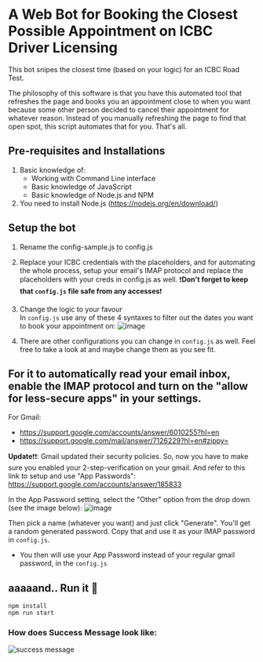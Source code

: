# A Web Bot for Booking the Closest Possible Appointment on ICBC Driver Licensing

This bot snipes the closest time (based on your logic) for an ICBC Road Test.

The philosophy of this software is that you have this automated tool that refreshes the page and books you an appointment close to when you want because some other person decided to cancel their appointment for whatever reason. Instead of you manually refreshing the page to find that open spot, this script automates that for you. That's all.

## Pre-requisites and Installations
1. Basic knowledge of:
    - Working with Command Line interface
    - Basic knowledge of JavaScript
    - Basic knowledge of Node.js and NPM
3. You need to install Node.js (https://nodejs.org/en/download/)

## Setup the bot

1. Rename the config-sample.js to config.js 
2. Replace your ICBC credentials with the placeholders, and for automating the whole process, setup your email's IMAP protocol and replace the placeholders with your creds in config.js as well.
  ❗**Don't forget to keep that `config.js` file safe from any accesses**❗

4. Change the logic to your favour  
   In `config.js` use any of these 4 syntaxes to filter out the dates you want to book your appointment on: 
![image](https://user-images.githubusercontent.com/37903573/174266593-7238facc-b7b2-412f-b14a-f9a660c388ea.png)

5. There are other configurations you can change in `config.js` as well. Feel free to take a look at and maybe change them as you see fit.

## For it to automatically read your email inbox, enable the IMAP protocol and turn on the "allow for less-secure apps" in your settings.
For Gmail:
* https://support.google.com/accounts/answer/6010255?hl=en
* https://support.google.com/mail/answer/7126229?hl=en#zippy=

**Update**❗❗: Gmail updated their security policies. So, now you have to make sure you enabled your 2-step-verification on your gmail. And refer to this link to setup and use "App Passwords": https://support.google.com/accounts/answer/185833

In the App Password setting, select the "Other" option from the drop down (see the image below):
![image](https://user-images.githubusercontent.com/37903573/176601798-283ee36f-1e89-4ca9-bfa5-2da40232a418.png)

Then pick a name (whatever you want) and just click "Generate". You'll get a random generated password. Copy that and use it as your IMAP password in `config.js`.

* You then will use your App Password instead of your regular gmail password, in the `config.js`

## aaaaand.. Run it 🤖
```
npm install
npm run start
```

### How does Success Message look like:

![success message](https://user-images.githubusercontent.com/37903573/173990985-2a869a38-d67b-4a63-bfb4-38c2d9f3efa8.png)
